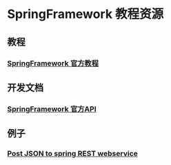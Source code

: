 # SpringFramework 教程资源

## 教程
### [ SpringFramework 官方教程 ](http://docs.spring.io/spring/docs/current/spring-framework-reference/htmlsingle/)

## 开发文档
### [ SpringFramework 官方API ](http://docs.spring.io/spring/docs/current/javadoc-api/)

## 例子
### [ Post JSON to spring REST webservice ](http://www.leveluplunch.com/java/tutorials/014-post-json-to-spring-rest-webservice/)
